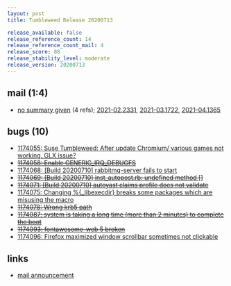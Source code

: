 ```yaml
---
layout: post
title: Tumbleweed Release 20200713

release_available: false
release_reference_count: 14
release_reference_count_mail: 4
release_score: 88
release_stability_level: moderate
release_version: 20200713
---
```


## mail (1:4)

- [no summary given](https://github.com/boombatower/tumbleweed-review/issues/10) (4 refs); [2021-02.2331](https://github.com/boombatower/tumbleweed-review/issues/10), [2021-03.1722](https://github.com/boombatower/tumbleweed-review/issues/10), [2021-04.1365](https://github.com/boombatower/tumbleweed-review/issues/10)

## bugs (10)

<!--more-->

- [1174055: Suse Tumbleweed: After update Chromium/ various games not working. GLX issue?](https://bugzilla.opensuse.org/show_bug.cgi?id=1174055)
- ~~[1174058: Enable GENERIC_IRQ_DEBUGFS](https://bugzilla.opensuse.org/show_bug.cgi?id=1174058)~~
- [1174068: \[Build 20200710\] rabbitmq-server fails to start](https://bugzilla.opensuse.org/show_bug.cgi?id=1174068)
- ~~[1174069: \[Build 20200710\] inst_autopost.rb: undefined method \[\]](https://bugzilla.opensuse.org/show_bug.cgi?id=1174069)~~
- ~~[1174071: \[Build 20200710\] autoyast claims profile does not validate](https://bugzilla.opensuse.org/show_bug.cgi?id=1174071)~~
- [1174075: Changing %{_libexecdir} breaks some packages which are misusing the macro](https://bugzilla.opensuse.org/show_bug.cgi?id=1174075)
- ~~[1174078: Wrong krb5 path](https://bugzilla.opensuse.org/show_bug.cgi?id=1174078)~~
- ~~[1174087: system is taking a long time (more than 2 minutes) to complete the boot](https://bugzilla.opensuse.org/show_bug.cgi?id=1174087)~~
- ~~[1174093: fontawesome-web 5 broken](https://bugzilla.opensuse.org/show_bug.cgi?id=1174093)~~
- [1174096: Firefox maximized window scrollbar sometimes not clickable](https://bugzilla.opensuse.org/show_bug.cgi?id=1174096)



## links

- [mail announcement](https://github.com/boombatower/tumbleweed-review/issues/10)
